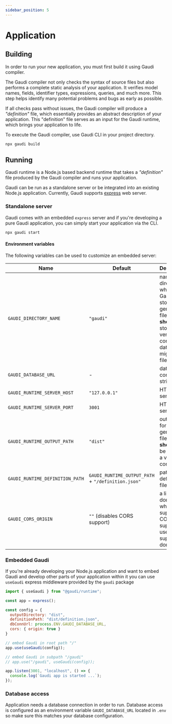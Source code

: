 ```yaml
---
sidebar_position: 5
---
```


# Application

## Building

In order to run your new application, you must first build it using Gaudi compiler.

The Gaudi compiler not only checks the syntax of source files but also performs a complete static analysis of your application. It verifies model names, fields, identifier types, expressions, queries, and much more. This step helps identify many potential problems and bugs as early as possible.

If all checks pass without issues, the Gaudi compiler will produce a _"definition"_ file, which essentially provides an abstract description of your application. This "definition" file serves as an input for the Gaudi runtime, which brings your application to life.

To execute the Gaudi compiler, use Gaudi CLI in your project directory.

```sh
npx gaudi build
```

## Running

Gaudi runtime is a Node.js based backend runtime that takes a _"definition"_ file produced by the Gaudi compiler and runs your application.

Gaudi can be run as a standalone server or be integrated into an existing Node.js application. Currently, Gaudi supports [express](https://expressjs.com/) web server.

### Standalone server

Gaudi comes with an embedded `express` server and if you're developing a pure Gaudi application, you can simply start your application via the CLI.

```sh
npx gaudi start
```

#### Environment variables

The following variables can be used to customize an embedded server:


| Name                            | Default                                          | Description                                                                                                                      |
|---------------------------------|--------------------------------------------------|----------------------------------------------------------------------------------------------------------------------------------|
| `GAUDI_DIRECTORY_NAME`          | `"gaudi"`                                        | name of directory where Gaudi stores generated files that **should** be stored in version control (eg. database migration files) |
| `GAUDI_DATABASE_URL`            |                         -                        | database connection string                                                                                                       |
| `GAUDI_RUNTIME_SERVER_HOST`     | `"127.0.0.1"`                                    | HTTP server host                                                                                                                 |
| `GAUDI_RUNTIME_SERVER_PORT`     | `3001`                                           | HTTP server port                                                                                                                 |
| `GAUDI_RUNTIME_OUTPUT_PATH`     | `"dist"`                                         | output path for generated files which **should not** be stored in a version control                                              |
| `GAUDI_RUNTIME_DEFINITION_PATH` | `GAUDI_RUNTIME_OUTPUT_PATH` + `"/definition.json"` | path to a definition file                                                                                                        |
| `GAUDI_CORS_ORIGIN`             | `""` (disables CORS support)                     | a list of domains which support CORS support - use `"*"` to support any domain                                                   |

### Embedded Gaudi

If you're already developing your Node.js application and want to embed Gaudi and develop other parts of your application within it you can use `useGaudi` express middleware provided by the `gaudi` package

```js
import { useGaudi } from "@gaudi/runtime";

const app = express();

const config = {
  outputDirectory: "dist",
  definitionPath: "dist/definition.json",
  dbConnUrl: process.ENV.GAUDI_DATABASE_URL,
  cors: { origin: true }
}

// embed Gaudi in root path "/"
app.use(useGaudi(config));

// embed Gaudi in subpath "/gaudi"
// app.use("/gaudi", useGaudi(config));

app.listen(3001, "localhost", () => {
  console.log(`Gaudi app is started ...`);
});
```

### Database access

Application needs a database connection in order to run. Database access is configured as an environment variable `GAUDI_DATABASE_URL` located in `.env` so make sure this matches your database configuration.
